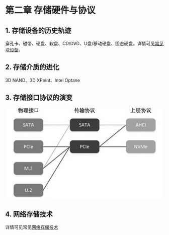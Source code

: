 # 第二章 存储硬件与协议

## 1. 存储设备的历史轨迹

穿孔卡、磁带、硬盘、软盘、CD/DVD、U盘/移动硬盘、固态硬盘。详情可见[常见块设备](../basic_concept/block_device.md)。

## 2. 存储介质的进化

3D NAND、3D XPoint、Intel Optane

## 3. 存储接口协议的演变

![storage_interface_protocol](../img/Linux_opensource_storage/storage_interface_protocol.png)

## 4. 网络存储技术

详情可见常见[网络存储技术](../basic_concept/DAS_NAS_SAN.md)
